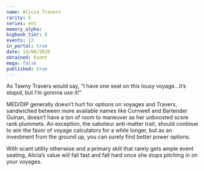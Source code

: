 ```yaml
---
name: Alicia Travers
rarity: 5
series: ent
memory_alpha:
bigbook_tier: 6
events: 12
in_portal: true
date: 13/08/2020
obtained: Event
mega: false
published: true
---
```


As Tawny Travers would say, “I have one seat on this lousy voyage…it’s stupid, but I’m gonnna use it!”

MED/DIP generally doesn’t hurt for options on voyages and Travers, sandwiched between more available names like Cornwell and Bartender Guinan, doesn’t have a ton of room to maneuver as her unboosted score rank plummets. An exception, the saboteur anti-matter trait, should continue to win the favor of voyage calculators for a while longer, but as an investment from the ground up, you can surely find better power options.

With scant utility otherwise and a primary skill that rarely gets ample event seating, Alicia’s value will fall fast and fall hard once she stops pitching in on your voyages.
